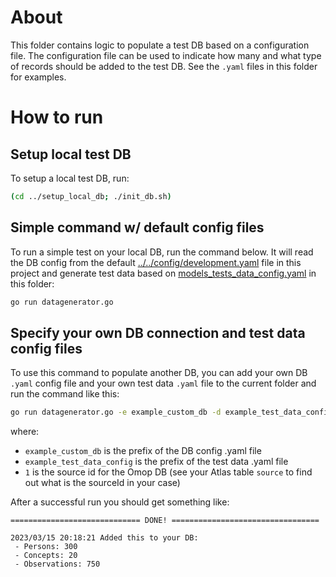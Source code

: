 # About

This folder contains logic to populate a test DB based on a configuration file.
The configuration file can be used to indicate how many and what type of records
should be added to the test DB. See the `.yaml` files in this folder for examples.

# How to run

## Setup local test DB

To setup a local test DB, run:

```bash
(cd ../setup_local_db; ./init_db.sh)
```

## Simple command w/ default config files

To run a simple test on your local DB, run the command below. It will read the DB
config from the default [../../config/development.yaml](development.yaml) file in this project and
generate test data based on [models_tests_data_config.yaml](models_tests_data_config.yaml) in this folder:

```bash
go run datagenerator.go
```

## Specify your own DB connection and test data config files

To use this command to populate another DB, you can add your own DB `.yaml` config file
and your own test data `.yaml` file to the current folder and run the command like this:

```bash
go run datagenerator.go -e example_custom_db -d example_test_data_config -s 1
```
where:
 - `example_custom_db` is the prefix of the DB config .yaml file
 - `example_test_data_config` is the prefix of the test data .yaml file
 - `1` is the source id for the Omop DB (see your Atlas table `source` to find out what is the
    sourceId in your case)

After a successful run you should get something like:

```
============================= DONE! =================================

2023/03/15 20:18:21 Added this to your DB:
 - Persons: 300
 - Concepts: 20
 - Observations: 750
 ```
